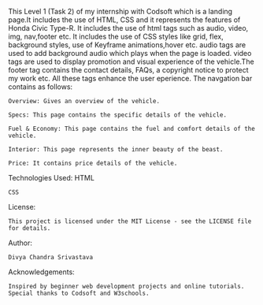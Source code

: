 This Level 1 (Task 2) of my internship with Codsoft which is a landing page.It includes the use of HTML, CSS and it represents the features of Honda Civic Type-R. It includes the use of html tags such as audio, video, img, nav,footer etc. It includes the use of CSS styles like grid, flex, background styles, use of Keyframe animations,hover etc. audio tags are used to add background audio which plays when the page is loaded. video tags are used to display promotion and visual experience of the vehicle.The footer tag contains the contact details, FAQs, a copyright notice to protect my work etc. All these tags enhance the user eperience. The navgation bar contains as follows:

    Overview: Gives an overview of the vehicle.

    Specs: This page contains the specific details of the vehicle.

    Fuel & Economy: This page contains the fuel and comfort details of the vehicle.

    Interior: This page represents the inner beauty of the beast.

    Price: It contains price details of the vehicle.

Technologies Used:
    HTML
  
    CSS
  
License:

    This project is licensed under the MIT License - see the LICENSE file for details.

Author:

    Divya Chandra Srivastava
  
Acknowledgements:

    Inspired by beginner web development projects and online tutorials.
    Special thanks to Codsoft and W3schools.
